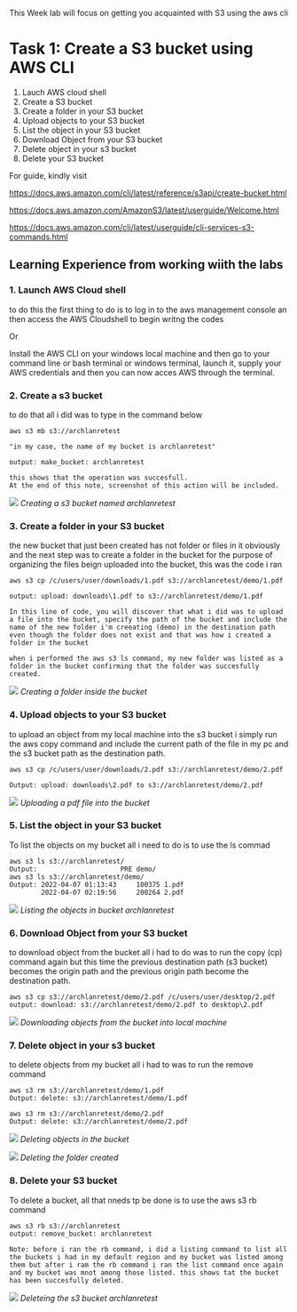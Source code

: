 This Week lab will focus on getting you acquainted with S3 using the aws cli

# Task 1: Create a S3 bucket using AWS CLI

1. Lauch AWS cloud shell
2. Create a S3 bucket 
3. Create a folder in your S3 bucket
4. Upload objects to your S3 bucket
5. List the object in your S3 bucket
6. Download Object from your S3 bucket
7. Delete object in your s3 bucket
8. Delete your S3 bucket





For guide, kindly visit

https://docs.aws.amazon.com/cli/latest/reference/s3api/create-bucket.html

https://docs.aws.amazon.com/AmazonS3/latest/userguide/Welcome.html

https://docs.aws.amazon.com/cli/latest/userguide/cli-services-s3-commands.html

## Learning Experience from working wiith the labs

### 1. Launch AWS Cloud shell
to do this the first thing to do is to log in to the aws management console an then access the AWS Cloudshell to begin writng the codes

Or

Install the AWS CLI on your windows local machine and then go to your command line or bash terminal or windows terminal, launch it, supply your AWS credentials and then you can now acces AWS through the terminal.

### 2. Create a s3 bucket
to do that all i did was to type in the command below

    aws s3 mb s3://archlanretest

    "in my case, the name of my bucket is archlanretest"

    output: make_bucket: archlanretest

    this shows that the operation was succesfull. 
    At the end of this note, screenshot of this action will be included.
![](https://i.imgur.com/x8ofG5w.jpg) *Creating a s3 bucket named archlanretest*

### 3. Create a folder in your S3 bucket
the new bucket that just been created has not folder or files in it obviously and the next step was to create a folder in the bucket for the purpose of organizing the files beign uploaded into the bucket, this was the code i ran

    aws s3 cp /c/users/user/downloads/1.pdf s3://archlanretest/demo/1.pdf

    output: upload: downloads\1.pdf to s3://archlanretest/demo/1.pdf

    In this line of code, you will discover that what i did was to upload a file into the bucket, specify the path of the bucket and include the name of the new folder i'm creeating (demo) in the destination path even though the folder does not exist and that was how i created a folder in the bucket

    when i performed the aws s3 ls command, my new folder was listed as a folder in the bucket confirming that the folder was succesfully created.
![](https://i.imgur.com/7GCsPe7.jpg) *Creating a folder inside the bucket*

### 4. Upload objects to your S3 bucket
to upload an object from my local machine into the s3 bucket i simply run the aws copy command and include the current path of the file in my pc and the s3 bucket path as the destination path. 

    aws s3 cp /c/users/user/downloads/2.pdf s3://archlanretest/demo/2.pdf
    
    Output: upload: downloads\2.pdf to s3://archlanretest/demo/2.pdf
![](https://imgur.com/lquGqFp.jpg) *Uploading a pdf file into the bucket*
### 5. List the object in your S3 bucket
To list the objects on my bucket all i need to do is to use the ls commad

    aws s3 ls s3://archlanretest/
    Output:                     PRE demo/
    aws s3 ls s3://archlanretest/demo/
    Output: 2022-04-07 01:13:43     100375 1.pdf
            2022-04-07 02:19:56     200264 2.pdf
![](https://imgur.com/Qo9xq6o.jpg) *Listing the objects in bucket archlanretest*

### 6. Download Object from your S3 bucket
to download object from the bucket all i had to do was to run the copy (cp) command again but this time the previous destination path (s3 bucket) becomes the origin path and the previous origin path become the destination path.
    
    aws s3 cp s3://archlanretest/demo/2.pdf /c/users/user/desktop/2.pdf
    output: download: s3://archlanretest/demo/2.pdf to desktop\2.pdf
![](https://imgur.com/YrbdWTz.jpg) *Downloading objects from the bucket into local machine*

### 7. Delete object in your s3 bucket
to delete objects from my bucket all i had to was to run the remove command 

    aws s3 rm s3://archlanretest/demo/1.pdf
    Output: delete: s3://archlanretest/demo/1.pdf

    aws s3 rm s3://archlanretest/demo/2.pdf
    Output: delete: s3://archlanretest/demo/2.pdf
![](https://imgur.com/qje2J6r.jpg) *Deleting objects in the bucket*

![](https://imgur.com/daxjq0p.jpg) *Deleting the folder created*

### 8. Delete your S3 bucket
To delete a bucket, all that nneds tp be done is to use the aws s3 rb command 
    
    aws s3 rb s3://archlanretest
    output: remove_bucket: archlanretest

    Note: before i ran the rb command, i did a listing command to list all the buckets i had in my default region and my bucket was listed among them but after i ram the rb command i ran the list command once again and my bucket was mnot among those listed. this shows tat the bucket has been succesfully deleted.

![](https://imgur.com/gpZf2wF.jpg) *Deleteing the s3 bucket archlanretest*